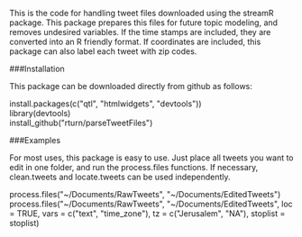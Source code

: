 This is the code for handling tweet files downloaded using the streamR package. This package prepares this files for future topic modeling, and removes undesired variables. If the time stamps are included, they are converted into an R friendly format. If coordinates are included, this package can also label each tweet with zip codes. 

###Installation  

This package can be downloaded directly from github as follows:  

install.packages(c("qtl", "htmlwidgets", "devtools"))  
library(devtools)  
install_github("rturn/parseTweetFiles")  

###Examples

For most uses, this package is easy to use. Just place all tweets you want to edit in one folder, and run the process.files functions. If necessary, clean.tweets and locate.tweets can be used independently.

process.files("~/Documents/RawTweets", "~/Documents/EditedTweets")
process.files("~/Documents/RawTweets", "~/Documents/EditedTweets", loc = TRUE, 
vars = c("text", "time_zone"), tz = c("Jerusalem", "NA"), stoplist = stoplist)